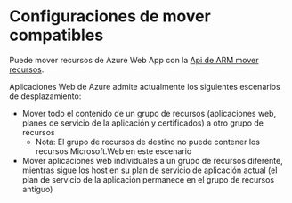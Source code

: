 <properties
    pageTitle="Mover recursos de aplicación Web a otro grupo de recursos"
    description="Describe los escenarios donde puede mover aplicaciones Web y servicios de aplicación de un grupo de recursos a otro."
    services="app-service"
    documentationCenter=""
    authors="ZainRizvi"
    manager="wpickett"
    editor=""/>

<tags
    ms.service="app-service"
    ms.workload="web"
    ms.tgt_pltfrm="na"
    ms.devlang="na"
    ms.topic="article"
    ms.date="01/04/2016"
    ms.author="zarizvi"/>
    
# <a name="supported-move-configurations"></a>Configuraciones de mover compatibles

Puede mover recursos de Azure Web App con la [Api de ARM mover recursos](../resource-group-move-resources.md).

Aplicaciones Web de Azure admite actualmente los siguientes escenarios de desplazamiento:

* Mover todo el contenido de un grupo de recursos (aplicaciones web, planes de servicio de la aplicación y certificados) a otro grupo de recursos 
    * Nota: El grupo de recursos de destino no puede contener los recursos Microsoft.Web en este escenario
* Mover aplicaciones web individuales a un grupo de recursos diferente, mientras sigue los host en su plan de servicio de aplicación actual (el plan de servicio de la aplicación permanece en el grupo de recursos antiguo)

